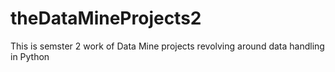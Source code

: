 # theDataMineProjects2
This is semster 2 work of Data Mine projects revolving around data handling in Python
